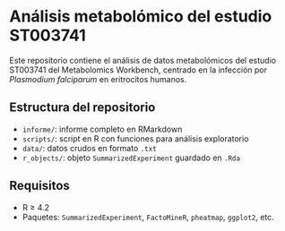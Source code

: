 # Análisis metabolómico del estudio ST003741

Este repositorio contiene el análisis de datos metabolómicos del estudio ST003741 del Metabolomics Workbench, centrado en la infección por *Plasmodium falciparum* en eritrocitos humanos.

## Estructura del repositorio

- `informe/`: informe completo en RMarkdown
- `scripts/`: script en R con funciones para análisis exploratorio
- `data/`: datos crudos en formato `.txt`
- `r_objects/`: objeto `SummarizedExperiment` guardado en `.Rda`

## Requisitos

- R ≥ 4.2
- Paquetes: `SummarizedExperiment`, `FactoMineR`, `pheatmap`, `ggplot2`, etc.


